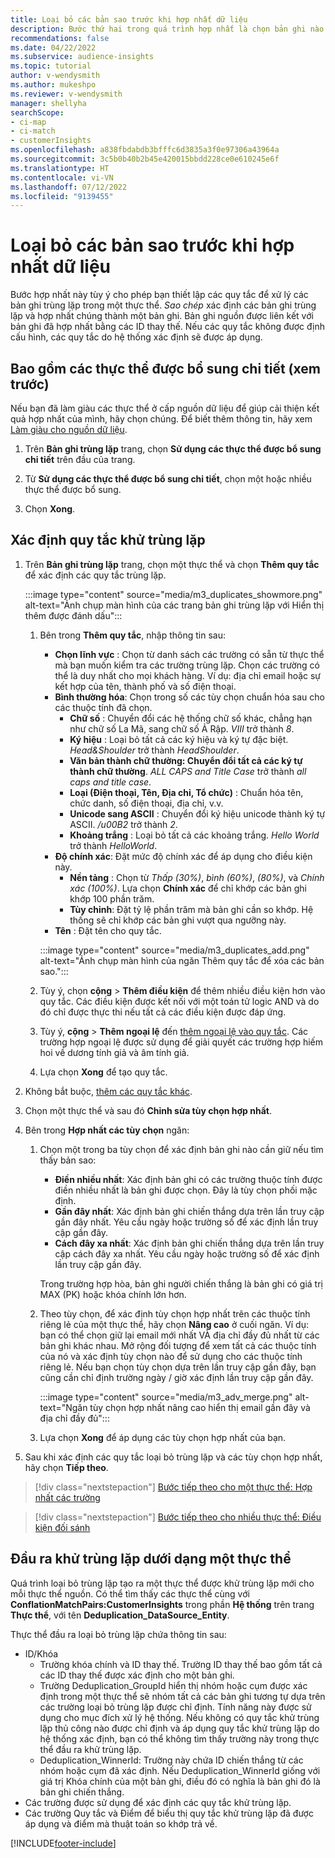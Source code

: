 ```yaml
---
title: Loại bỏ các bản sao trước khi hợp nhất dữ liệu
description: Bước thứ hai trong quá trình hợp nhất là chọn bản ghi nào sẽ giữ lại khi tìm thấy các bản sao.
recommendations: false
ms.date: 04/22/2022
ms.subservice: audience-insights
ms.topic: tutorial
author: v-wendysmith
ms.author: mukeshpo
ms.reviewer: v-wendysmith
manager: shellyha
searchScope:
- ci-map
- ci-match
- customerInsights
ms.openlocfilehash: a838fbdabdb3bfffc6d3835a3f0e97306a43964a
ms.sourcegitcommit: 3c5b0b40b2b45e420015bbdd228ce0e610245e6f
ms.translationtype: HT
ms.contentlocale: vi-VN
ms.lasthandoff: 07/12/2022
ms.locfileid: "9139455"
---
```

# <a name="remove-duplicates-before-unifying-data"></a>Loại bỏ các bản sao trước khi hợp nhất dữ liệu

Bước hợp nhất này tùy ý cho phép bạn thiết lập các quy tắc để xử lý các bản ghi trùng lặp trong một thực thể. *Sao chép* xác định các bản ghi trùng lặp và hợp nhất chúng thành một bản ghi. Bản ghi nguồn được liên kết với bản ghi đã hợp nhất bằng các ID thay thế. Nếu các quy tắc không được định cấu hình, các quy tắc do hệ thống xác định sẽ được áp dụng.

## <a name="include-enriched-entities-preview"></a>Bao gồm các thực thể được bổ sung chi tiết (xem trước)

Nếu bạn đã làm giàu các thực thể ở cấp nguồn dữ liệu để giúp cải thiện kết quả hợp nhất của mình, hãy chọn chúng. Để biết thêm thông tin, hãy xem [Làm giàu cho nguồn dữ liệu](data-sources-enrichment.md).

1. Trên **Bản ghi trùng lặp** trang, chọn **Sử dụng các thực thể được bổ sung chi tiết** trên đầu của trang.

1. Từ **Sử dụng các thực thể được bổ sung chi tiết**, chọn một hoặc nhiều thực thể được bổ sung.

1. Chọn **Xong**.

## <a name="define-deduplication-rules"></a>Xác định quy tắc khử trùng lặp

1. Trên **Bản ghi trùng lặp** trang, chọn một thực thể và chọn **Thêm quy tắc** để xác định các quy tắc trùng lặp.

   :::image type="content" source="media/m3_duplicates_showmore.png" alt-text="Ảnh chụp màn hình của các trang bản ghi trùng lặp với Hiển thị thêm được đánh dấu":::

   1. Bên trong **Thêm quy tắc**, nhập thông tin sau:
      - **Chọn lĩnh vực** : Chọn từ danh sách các trường có sẵn từ thực thể mà bạn muốn kiểm tra các trường trùng lặp. Chọn các trường có thể là duy nhất cho mọi khách hàng. Ví dụ: địa chỉ email hoặc sự kết hợp của tên, thành phố và số điện thoại.
      - **Bình thường hóa**: Chọn trong số các tùy chọn chuẩn hóa sau cho các thuộc tính đã chọn.
        - **Chữ số** : Chuyển đổi các hệ thống chữ số khác, chẳng hạn như chữ số La Mã, sang chữ số Ả Rập. *VIII* trở thành *8*.
        - **Ký hiệu** : Loại bỏ tất cả các ký hiệu và ký tự đặc biệt. *Head&Shoulder* trở thành *HeadShoulder*.
        - **Văn bản thành chữ thường: Chuyển đổi tất cả các ký tự thành chữ thường**. *ALL CAPS and Title Case* trở thành *all caps and title case*.
        - **Loại (Điện thoại, Tên, Địa chỉ, Tổ chức)** : Chuẩn hóa tên, chức danh, số điện thoại, địa chỉ, v.v.
        - **Unicode sang ASCII** : Chuyển đổi ký hiệu unicode thành ký tự ASCII. */u00B2* trở thành *2*.
        - **Khoảng trắng** : Loại bỏ tất cả các khoảng trắng. *Hello   World* trở thành *HelloWorld*.
      - **Độ chính xác**: Đặt mức độ chính xác để áp dụng cho điều kiện này.
        - **Nền tảng** : Chọn từ *Thấp (30%)*, *bình (60%)*, *(80%)*, và *Chính xác (100%)*. Lựa chọn **Chính xác** để chỉ khớp các bản ghi khớp 100 phần trăm.
        - **Tùy chỉnh**: Đặt tỷ lệ phần trăm mà bản ghi cần so khớp. Hệ thống sẽ chỉ khớp các bản ghi vượt qua ngưỡng này.
      - **Tên** : Đặt tên cho quy tắc.

      :::image type="content" source="media/m3_duplicates_add.png" alt-text="Ảnh chụp màn hình của ngăn Thêm quy tắc để xóa các bản sao.":::

   1. Tùy ý, chọn **cộng** > **Thêm điều kiện** để thêm nhiều điều kiện hơn vào quy tắc. Các điều kiện được kết nối với một toán tử logic AND và do đó chỉ được thực thi nếu tất cả các điều kiện được đáp ứng.

   1. Tùy ý, **cộng** > **Thêm ngoại lệ** đến [thêm ngoại lệ vào quy tắc](match-entities.md#add-exceptions-to-a-rule). Các trường hợp ngoại lệ được sử dụng để giải quyết các trường hợp hiếm hoi về dương tính giả và âm tính giả.

   1. Lựa chọn **Xong** để tạo quy tắc.

1. Không bắt buộc, [thêm các quy tắc khác](#define-deduplication-rules).

1. Chọn một thực thể và sau đó **Chỉnh sửa tùy chọn hợp nhất**.

1. Bên trong **Hợp nhất các tùy chọn** ngăn:
   1. Chọn một trong ba tùy chọn để xác định bản ghi nào cần giữ nếu tìm thấy bản sao:
      - **Điền nhiều nhất**: Xác định bản ghi có các trường thuộc tính được điền nhiều nhất là bản ghi được chọn. Đây là tùy chọn phối mặc định.
      - **Gần đây nhất**: Xác định bản ghi chiến thắng dựa trên lần truy cập gần đây nhất. Yêu cầu ngày hoặc trường số để xác định lần truy cập gần đây.
      - **Cách đây xa nhất**: Xác định bản ghi chiến thắng dựa trên lần truy cập cách đây xa nhất. Yêu cầu ngày hoặc trường số để xác định lần truy cập gần đây.
      
      Trong trường hợp hòa, bản ghi người chiến thắng là bản ghi có giá trị MAX (PK) hoặc khóa chính lớn hơn.
      
   1. Theo tùy chọn, để xác định tùy chọn hợp nhất trên các thuộc tính riêng lẻ của một thực thể, hãy chọn **Nâng cao** ở cuối ngăn. Ví dụ: bạn có thể chọn giữ lại email mới nhất VÀ địa chỉ đầy đủ nhất từ các bản ghi khác nhau. Mở rộng đối tượng để xem tất cả các thuộc tính của nó và xác định tùy chọn nào để sử dụng cho các thuộc tính riêng lẻ. Nếu bạn chọn tùy chọn dựa trên lần truy cập gần đây, bạn cũng cần chỉ định trường ngày / giờ xác định lần truy cập gần đây.

      :::image type="content" source="media/m3_adv_merge.png" alt-text="Ngăn tùy chọn hợp nhất nâng cao hiển thị email gần đây và địa chỉ đầy đủ":::

   1. Lựa chọn **Xong** để áp dụng các tùy chọn hợp nhất của bạn.

1. Sau khi xác định các quy tắc loại bỏ trùng lặp và các tùy chọn hợp nhất, hãy chọn **Tiếp theo**.
  
> [!div class="nextstepaction"]
> [Bước tiếp theo cho một thực thể: Hợp nhất các trường](merge-entities.md)

> [!div class="nextstepaction"]
> [Bước tiếp theo cho nhiều thực thể: Điều kiện đối sánh](match-entities.md)

## <a name="deduplication-output-as-an-entity"></a>Đầu ra khử trùng lặp dưới dạng một thực thể

Quá trình loại bỏ trùng lặp tạo ra một thực thể được khử trùng lặp mới cho mỗi thực thể nguồn. Có thể tìm thấy các thực thể cùng với **ConflationMatchPairs:CustomerInsights** trong phần **Hệ thống** trên trang **Thực thể**, với tên **Deduplication_DataSource_Entity**.

Thực thể đầu ra loại bỏ trùng lặp chứa thông tin sau:

- ID/Khóa
  - Trường khóa chính và ID thay thế. Trường ID thay thế bao gồm tất cả các ID thay thế được xác định cho một bản ghi.
  - Trường Deduplication_GroupId hiển thị nhóm hoặc cụm được xác định trong một thực thể sẽ nhóm tất cả các bản ghi tương tự dựa trên các trường loại bỏ trùng lặp được chỉ định. Tính năng này được sử dụng cho mục đích xử lý hệ thống. Nếu không có quy tắc khử trùng lặp thủ công nào được chỉ định và áp dụng quy tắc khử trùng lặp do hệ thống xác định, bạn có thể không tìm thấy trường này trong thực thể đầu ra khử trùng lặp.
  - Deduplication_WinnerId: Trường này chứa ID chiến thắng từ các nhóm hoặc cụm đã xác định. Nếu Deduplication_WinnerId giống với giá trị Khóa chính của một bản ghi, điều đó có nghĩa là bản ghi đó là bản ghi chiến thắng.
- Các trường được sử dụng để xác định các quy tắc khử trùng lặp.
- Các trường Quy tắc và Điểm để biểu thị quy tắc khử trùng lặp đã được áp dụng và điểm mà thuật toán so khớp trả về.

[!INCLUDE[footer-include](includes/footer-banner.md)]
